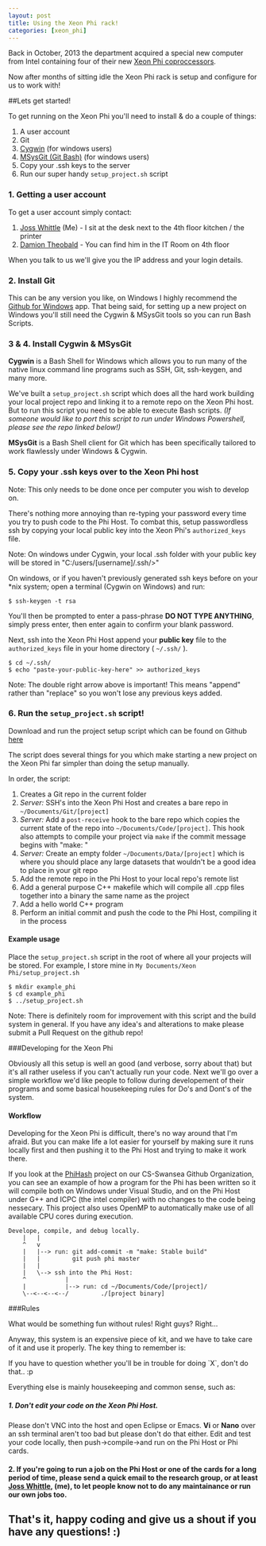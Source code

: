```yaml
---
layout: post
title: Using the Xeon Phi rack!
categories: [xeon_phi]
---
```


Back in October, 2013 the department acquired a special new computer from Intel containing four of their new [Xeon Phi coproccessors](http://ark.intel.com/products/75801/Intel-Xeon-Phi-Coprocessor-5120D-8GB-1_053-GHz-60-core). 

Now after months of sitting idle the Xeon Phi rack is setup and configure for us to work with!

##Lets get started!

To get running on the Xeon Phi you'll need to install & do a couple of things:

1. A user account
2. Git
3. [Cygwin](http://www.cygwin.com/) (for windows users)
4. [MSysGit \(Git Bash\)](http://msysgit.github.io/) (for windows users)
5. Copy your .ssh keys to the server
6. Run our super handy `setup_project.sh` script

### 1. Getting a user account

To get a user account simply contact:

1. [Joss Whittle](mailto:637342@swansea.ac.uk?Subject=Xeon%20Phi%20access) (Me) - I sit at the desk next to the 4th floor kitchen / the printer
2. [Damion Theobald](mailto:637342@swansea.ac.uk?Subject=Xeon%20Phi%20access) - You can find him in the IT Room on 4th floor

<p class="message">
	When you talk to us we'll give you the IP address and your login details.
</p>

### 2. Install Git

This can be any version you like, on Windows I highly recommend the [Github for Windows](http://windows.github.com/) app. That being said, for setting up a new project on Windows you'll still need the Cygwin & MSysGit tools so you can run Bash Scripts.

### 3 & 4. Install Cygwin & MSysGit

**Cygwin** is a Bash Shell for Windows which allows you to run many of the native linux command line programs such as SSH, Git, ssh-keygen, and many more. 

We've built a `setup_project.sh` script which does all the hard work building your local project repo and linking it to a remote repo on the Xeon Phi host. But to run this script you need to be able to execute Bash scripts. *(If someone would like to port this script to run under Windows Powershell, please see the repo linked below!)*

**MSysGit** is a Bash Shell client for Git which has been specifically tailored to work flawlessly under Windows & Cygwin.

### 5. Copy your .ssh keys over to the Xeon Phi host

<p class="message">
	Note: This only needs to be done once per computer you wish to develop on.
</p>


There's nothing more annoying than re-typing your password every time you try to push code to the Phi Host. To combat this, setup passwordless ssh by copying your local public key into the Xeon Phi's `authorized_keys` file. 

<p class="message">
	Note: On windows under Cygwin, your local .ssh folder with your public key will be stored in "C:/users/[username]/.ssh/>"
</p>

On windows, or if you haven't previously generated ssh keys before on your *nix system; open a terminal (Cygwin on Windows) and run:

	$ ssh-keygen -t rsa

You'll then be prompted to enter a pass-phrase **DO NOT TYPE ANYTHING**, simply press enter, then enter again to confirm your blank password. 

Next, ssh into the Xeon Phi Host append your **public key** file to the `authorized_keys` file in your home directory ( `~/.ssh/` ).

	$ cd ~/.ssh/
	$ echo "paste-your-public-key-here" >> authorized_keys

<p class="message">
	Note: The double right arrow above is important! This means "append" rather than "replace" so you won't lose any previous keys added.
</p>

### 6. Run the `setup_project.sh` script!

Download and run the project setup script which can be found on Github [here](https://github.com/CS-Swansea/XeonPhi_BuildSystem)

The script does several things for you which make starting a new project on the Xeon Phi far simpler than doing the setup manually.

In order, the script:

1. Creates a Git repo in the current folder
2. *Server:* SSH's into the Xeon Phi Host and creates a bare repo in `~/Documents/Git/[project]`
3. *Server:* Add a `post-receive` hook to the bare repo which copies the current state of the repo into `~/Documents/Code/[project]`. This hook also attempts to compile your project via `make` if the commit message begins with "make: "
4. *Server:* Create an empty folder `~/Documents/Data/[project]` which is where you should place any large datasets that wouldn't be a good idea to place in your git repo
5. Add the remote repo in the Phi Host to your local repo's remote list
6. Add a general purpose C++ makefile which will compile all .cpp files together into a binary the same name as the project
7. Add a hello world C++ program
8. Perform an initial commit and push the code to the Phi Host, compiling it in the process

#### Example usage

Place the `setup_project.sh` script in the root of where all your projects will be stored. For example, I store mine in `My Documents/Xeon Phi/setup_project.sh`

	$ mkdir example_phi
	$ cd example_phi
	$ ../setup_project.sh

<p class="message">
	Note: There is definitely room for improvement with this script and the build system in general. If you have any idea's and alterations to make please submit a Pull Request on the github repo!
</p>

###Developing for the Xeon Phi

Obviously all this setup is well an good (and verbose, sorry about that) but it's all rather useless if you can't actually run your code. Next we'll go over a simple workflow we'd like people to follow during developement of their programs and some basical housekeeping rules for Do's and Dont's of the system. 

#### Workflow

Developing for the Xeon Phi is difficult, there's no way around that I'm afraid. But you can make life a lot easier for yourself by making sure it runs locally first and then pushing it to the Phi Host and trying to make it work there.

If you look at the [PhiHash](https://github.com/CS-Swansea/PhiHash) project on our CS-Swansea Github Organization, you can see an example of how a program for the Phi has been written so it will compile both on Windows under Visual Studio, and on the Phi Host under G++ and ICPC (the intel compiler) with no changes to the code being nessecary. This project also uses OpenMP to automatically make use of all available CPU cores during execution.

	Develope, compile, and debug locally.
		|	|
		^	v
		|	|--> run: git add-commit -m "make: Stable build"
		|	|         git push phi master
		|	|
		|	\--> ssh into the Phi Host:
		^			|
		|			|--> run: cd ~/Documents/Code/[project]/
		\--<--<--<--/		  ./[project binary]


###Rules

What would be something fun without rules! Right guys? Right... 

Anyway, this system is an expensive piece of kit, and we have to take care of it and use it properly. The key thing to remember is:

<p class="message">
	If you have to question whether you'll be in trouble for doing `X`, don't do that.. :p
</p>

Everything else is mainly housekeeping and common sense, such as:

##### 1. Don't edit your code on the Xeon Phi Host. 
Please don't VNC into the host and open Eclipse or Emacs. **Vi** or **Nano** over an ssh terminal aren't too bad but please don't do that either. Edit and test your code locally, then push->compile->and run on the Phi Host or Phi cards.

#### 2. If you're going to run a job on the Phi Host or one of the cards for a long period of time, please send a quick email to the research group, or at least [Joss Whittle](mailto:637342@swansea.ac.uk?Subject=Xeon%20Phi%20access), (me), to let people know not to do any maintainance or run our own jobs too.

## That's it, happy coding and give us a shout if you have any questions! :)